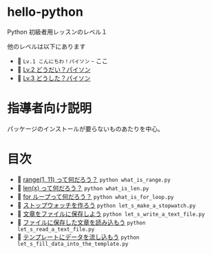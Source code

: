 # hello-python

Python 初級者用レッスンのレベル１

他のレベルは以下にあります

* 📖 `Lv.1 こんにちわ！パイソン` - ここ
* 📖 [Lv.2 どうだい？パイソン](https://github.com/muzudho/howdy_python)
* 📖 [Lv.3 どうした？パイソン](https://github.com/muzudho/whatsup_python)


# 指導者向け説明

パッケージのインストールが要らないものあたりを中心。  


# 目次

* 📄 [range(1, 11) って何だろう？](what_is_range.py) `python what_is_range.py`
* 📄 [len(x) って何だろう？](what_is_len.py) `python what_is_len.py`
* 📄 [for ループって何だろう？](what_is_for_loop.py) `python what_is_for_loop.py`
* 📄 [ストップウォッチを作ろう](let_s_make_a_stopwatch.py) `python let_s_make_a_stopwatch.py`
* 📄 [文章をファイルに保存しよう](let_s_write_a_text_file.py) `python let_s_write_a_text_file.py`
* 📄 [ファイルに保存した文章を読み込もう](let_s_read_a_text_file.py) `python let_s_read_a_text_file.py`
* 📄 [テンプレートにデータを流し込もう](let_s_fill_data_into_the_template.py) `python let_s_fill_data_into_the_template.py`

